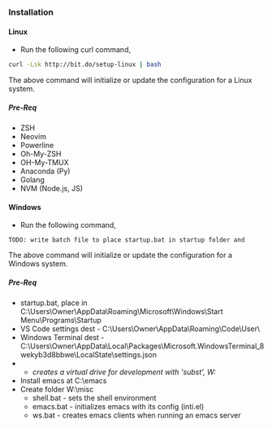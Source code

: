 ### Installation

#### Linux 

- Run the following curl command,

````bash
curl -Lsk http://bit.do/setup-linux | bash
````

The above command will initialize or update the configuration for a Linux system.

##### Pre-Req

- ZSH
- Neovim
- Powerline
- Oh-My-ZSH
- OH-My-TMUX
- Anaconda (Py)
- Golang
- NVM (Node.js, JS)

#### Windows

- Run the following command,

`````
TODO: write batch file to place startup.bat in startup folder and 
`````

The above command will initialize or update the configuration for a Windows system.

##### Pre-Req

- startup.bat, place in C:\Users\Owner\AppData\Roaming\Microsoft\Windows\Start Menu\Programs\Startup
- VS Code settings dest - C:\Users\Owner\AppData\Roaming\Code\User\
- Windows Terminal dest - C:\Users\Owner\AppData\Local\Packages\Microsoft.WindowsTerminal_8wekyb3d8bbwe\LocalState\settings.json
- - *creates a virtual drive for development with 'subst', W:*
- Install emacs at C:\emacs
- Create folder W:\misc
  - shell.bat - sets the shell environment
  - emacs.bat - initializes emacs with its config (inti.el)
  - ws.bat - creates emacs clients when running an emacs server

